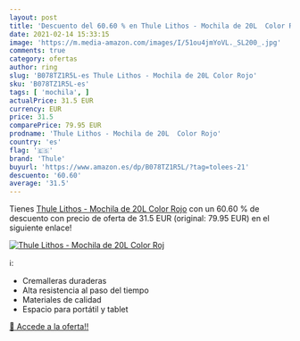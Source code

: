 ```yaml
---
layout: post
title: 'Descuento del 60.60 % en Thule Lithos - Mochila de 20L  Color Roj'
date: 2021-02-14 15:33:15
image: 'https://m.media-amazon.com/images/I/51ou4jmYoVL._SL200_.jpg'
comments: true
category: ofertas
author: ring
slug: 'B078TZ1R5L-es Thule Lithos - Mochila de 20L Color Rojo'
sku: 'B078TZ1R5L-es'
tags: [ 'mochila', ]
actualPrice: 31.5 EUR
currency: EUR
price: 31.5
comparePrice: 79.95 EUR
prodname: 'Thule Lithos - Mochila de 20L  Color Rojo'
country: 'es'
flag: '🇪🇸'
brand: 'Thule'
buyurl: 'https://www.amazon.es/dp/B078TZ1R5L/?tag=tolees-21'
descuento: '60.60'
average: '31.5'
---
```


Tienes [Thule Lithos - Mochila de 20L  Color Rojo](https://www.amazon.es/dp/B078TZ1R5L/?tag=tolees-21) con un 60.60 % de descuento con precio de oferta de 31.5 EUR (original: 79.95 EUR) en el siguiente enlace!

[![Thule Lithos - Mochila de 20L  Color Roj](https://m.media-amazon.com/images/I/51ou4jmYoVL._SL200_.jpg)](https://www.amazon.es/dp/B078TZ1R5L/?tag=tolees-21)

ℹ️:

- Cremalleras duraderas
- Alta resistencia al paso del tiempo
- Materiales de calidad
- Espacio para portátil y tablet

[🛒 Accede a la oferta!!](https://www.amazon.es/dp/B078TZ1R5L/?tag=tolees-21)

